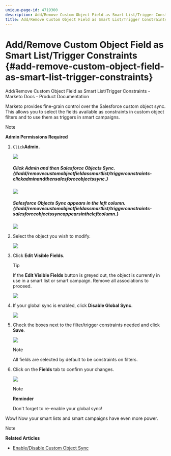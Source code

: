 ```yaml
---
unique-page-id: 4719300
description: Add/Remove Custom Object Field as Smart List/Trigger Constraints - Marketo Docs - Product Documentation
title: Add/Remove Custom Object Field as Smart List/Trigger Constraints
---
```


# Add/Remove Custom Object Field as Smart List/Trigger Constraints {#add-remove-custom-object-field-as-smart-list-trigger-constraints}

Add/Remove Custom Object Field as Smart List/Trigger Constraints - Marketo Docs - Product Documentation

Marketo provides fine-grain control over the Salesforce custom object sync. This allows you to select the fields available as constraints in custom object filters and to use them as triggers in smart campaigns.

>[!NOTE]
>
>**Admin Permissions Required**

1. `Click`**Admin.**

   ![](assets/image2014-12-10-13-3a9-3a47.png)

   ##### Click Admin and then Salesforce Objects Sync. {#add/removecustomobjectfieldassmartlist/triggerconstraints-clickadminandthensalesforceobjectssync.}

   ![](assets/image2015-12-11-15-3a11-3a41.png)

   ##### Salesforce Objects Sync appears in the left column. {#add/removecustomobjectfieldassmartlist/triggerconstraints-salesforceobjectssyncappearsintheleftcolumn.}

   ![](assets/image2015-12-11-15-3a15-3a15.png)

1. Select the object you wish to modify.

   ![](assets/image2014-12-10-13-3a10-3a11.png)

1. Click **Edit Visible Fields**.

   >[!TIP]
   >
   >If the **Edit Visible Fields** button is greyed out, the object is currently in use in a smart list or smart campaign. Remove all associations to proceed.

   ![](assets/image2014-12-10-13-3a10-3a25.png)

1. If your global sync is enabled, click **Disable Global Sync**.

   ![](assets/image2014-12-10-13-3a10-3a36.png)

1. Check the boxes next to the filter/trigger constraints needed and click **Save**.

   ![](assets/image2014-12-10-13-3a10-3a47.png)

   >[!NOTE]
   >
   >All fields are selected by default to be constraints on filters.

1. Click on the **Fields** tab to confirm your changes.

   ![](assets/image2014-12-10-13-3a10-3a56.png)

   >[!NOTE]
   >
   >**Reminder**
   >
   >
   >Don't forget to re-enable your global sync!

Wow! Now your smart lists and smart campaigns have even more power.

>[!NOTE]
>
>**Related Articles**
>
>* [Enable/Disable Custom Object Sync](../../../../../../../../welcome-to-marketo-docs/product-docs/crm-sync/salesforce-sync/setup/optional-steps/enable/disable-custom-object-sync.md)
>


